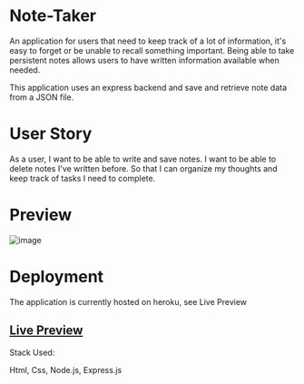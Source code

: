 # Note-Taker

An application for users that need to keep track of a lot of information, it's easy to forget or be unable to recall something important. Being able to take persistent notes allows users to have written information available when needed.

This application uses an express backend and save and retrieve note data from a JSON file.

# User Story

As a user, I want to be able to write and save notes.
I want to be able to delete notes I've written before.
So that I can organize my thoughts and keep track of tasks I need to complete.

# Preview

![image](https://user-images.githubusercontent.com/48987979/71690698-5b1d8c80-2d9d-11ea-8134-b4d15dc43e28.png)


# Deployment

The application is currently hosted on heroku, see Live Preview

## [Live Preview](https://frozen-cove-51764.herokuapp.com)

Stack Used: 

Html, Css, Node.js, Express.js

